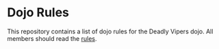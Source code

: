 Dojo Rules
==========

This repository contains a list of dojo rules for the Deadly Vipers dojo. All members should read the  [rules](https://github.com/deadlyvipers).

